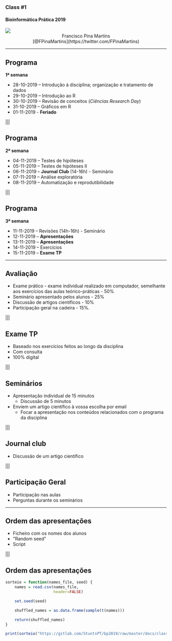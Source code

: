 ### Class #1

#### Bioinformática Prática 2019

<img src="C01_assets/logo-FCUL.png" style="background:none; border:none; box-shadow:none;">

<center>Francisco Pina Martins</center>

<center>[@FPinaMartins](https://twitter.com/FPinaMartins)</center>

---

## Programa

**1ª semana**

* 28-10-2019 – Introdução à disciplina; organização e tratamento de dados
* 29-10-2019 – Introdução ao R
* 30-10-2019 – Revisão de conceitos (*Ciências Research Day*)
* 31-10-2019 – Gráficos em R
* 01-11-2019 - **Feriado**

|||

## Programa

**2ª semana**

* 04-11-2019 – Testes de hipóteses
* 05-11-2019 – Testes de hipóteses II
* 06-11-2019 – **Journal Club** (14-16h) - Seminário
* 07-11-2019 – Análise exploratória
* 08-11-2019 – Automatização e reprodutibilidade

|||

## Programa

**3ª semana**

* 11-11-2019 – Revisões (14h-16h) - Seminário
* 12-11-2019 – **Apresentações**
* 13-11-2019 – **Apresentações**
* 14-11-2019 – Exercícios
* 15-11-2019 – **Exame TP**

---

## Avaliação

* Exame prático - exame individual realizado em computador, semelhante aos exercícios das aulas teórico-práticas - 50% <!-- .element: class="fragment" data-fragment-index="1" -->
* Seminário apresentado pelos alunos - 25%  <!-- .element: class="fragment" data-fragment-index="2" -->
* Discussão de artigos científicos - 10%  <!-- .element: class="fragment" data-fragment-index="3" -->
* Participação geral na cadeira - 15%. <!-- .element: class="fragment" data-fragment-index="4" -->

|||

## Exame TP

* Baseado nos exercícios feitos ao longo da disciplina <!-- .element: class="fragment" data-fragment-index="1" -->
* Com consulta <!-- .element: class="fragment" data-fragment-index="2" -->
* 100% digital <!-- .element: class="fragment" data-fragment-index="3" -->

|||

## Seminários

* Apresentação individual de 15 minutos <!-- .element: class="fragment" data-fragment-index="1" -->
  * Discussão de 5 minutos <!-- .element: class="fragment" data-fragment-index="1" -->
* Enviem um artigo científico à vossa escolha por email <!-- .element: class="fragment" data-fragment-index="2" -->
  * Focar a apresentação nos conteúdos relacionados com o programa da disciplina <!-- .element: class="fragment" data-fragment-index="2" -->

|||

## Journal club

* Discussão de um artigo científico <!-- .element: class="fragment" data-fragment-index="1" -->

|||

## Participação Geral

* Participação nas aulas <!-- .element: class="fragment" data-fragment-index="1" -->
* Perguntas durante os seminários <!-- .element: class="fragment" data-fragment-index="2" -->

---

## Ordem das apresentações

* Ficheiro com os nomes dos alunos <!-- .element: class="fragment" data-fragment-index="1" -->
* "Random seed" <!-- .element: class="fragment" data-fragment-index="2" -->
* Script <!-- .element: class="fragment" data-fragment-index="3" -->

|||

## Ordem das apresentações

```R
sorteio = function(names_file, seed) {
    names = read.csv(names_file,
                     header=FALSE)

    set.seed(seed)

    shuffled_names = as.data.frame(sample(t(names)))

    return(shuffled_names)
}

print(sorteio("https://gitlab.com/StuntsPT/bp2019/raw/master/docs/classes/C01_assets/nomes.txt", 12345))
```
